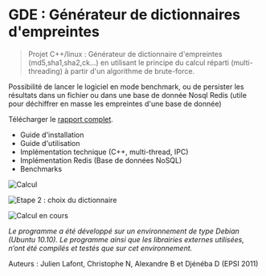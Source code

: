 # GDE : Générateur de dictionnaires d'empreintes

> Projet C++/linux : Générateur de dictionnaire d'empreintes (md5,sha1,sha2,ck...) en utilisant le principe du calcul réparti (multi-threading) à partir d'un algorithme de brute-force.

Possibilité de lancer le logiciel en mode benchmark, ou de persister les résultats dans un fichier ou dans une base de donnée Nosql Redis (utile pour déchiffrer en masse les empreintes d'une base de donnée)

Télécharger le [rapport complet](http://hash-dictionary-generator.googlecode.com/files/Etude%20projet%20Unix.pdf).

* Guide d'installation
* Guide d'utilisation
* Implémentation technique (C++, multi-thread, IPC)
* Implémentation Redis (Base de données NoSQL)
* Benchmarks

![Calcul](http://up.studio-dev.fr/_/calcul.png)

![Etape 2 : choix du dictionnaire](http://up.studio-dev.fr/_/etape2.png)

![Calcul en cours](http://up.studio-dev.fr/_/etape4init.png)

_Le programme a été développé sur un environnement de type Debian (Ubuntu 10.10)._
_Le programme ainsi que les librairies externes utilisées, n’ont été compilés et testés que sur cet environnement._

Auteurs : Julien Lafont, Christophe N, Alexandre B et Djénéba D (EPSI 2011)
